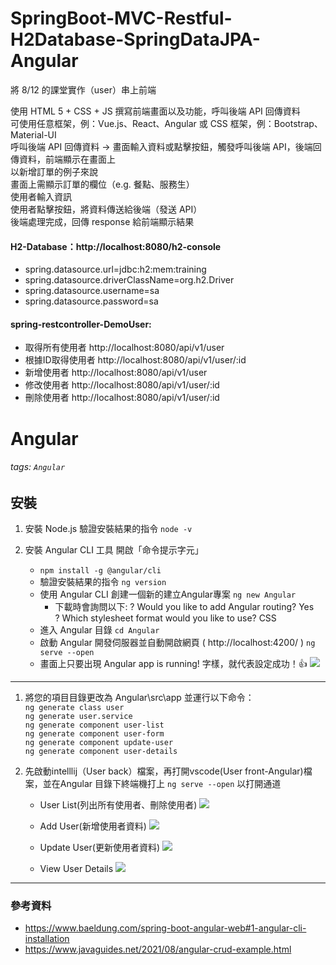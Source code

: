 # SpringBoot-MVC-Restful-H2Database-SpringDataJPA-Angular

將 8/12 的課堂實作（user）串上前端

使用 HTML 5 + CSS + JS 撰寫前端畫面以及功能，呼叫後端 API 回傳資料  
可使用任意框架，例：Vue.js、React、Angular 或 CSS 框架，例：Bootstrap、Material-UI  
呼叫後端 API 回傳資料 -> 畫面輸入資料或點擊按鈕，觸發呼叫後端 API，後端回傳資料，前端顯示在畫面上  
以新增訂單的例子來說  
畫面上需顯示訂單的欄位（e.g. 餐點、服務生）  
使用者輸入資訊  
使用者點擊按鈕，將資料傳送給後端（發送 API）  
後端處理完成，回傳 response 給前端顯示結果  

#### H2-Database：http://localhost:8080/h2-console
* spring.datasource.url=jdbc:h2:mem:training
* spring.datasource.driverClassName=org.h2.Driver
* spring.datasource.username=sa
* spring.datasource.password=sa

#### spring-restcontroller-DemoUser:

* 取得所有使用者 http://localhost:8080/api/v1/user  
* 根據ID取得使用者 http://localhost:8080/api/v1/user/:id  
* 新增使用者 http://localhost:8080/api/v1/user  
* 修改使用者 http://localhost:8080/api/v1/user/:id  
* 刪除使用者 http://localhost:8080/api/v1/user/:id

# Angular

###### tags: `Angular`

## 安裝
1. 安裝 Node.js
驗證安裝結果的指令 `node -v`


2. 安裝 Angular CLI 工具
開啟「命令提示字元」 
    * `npm install -g @angular/cli`
    * 驗證安裝結果的指令 `ng version`
    * 使用 Angular CLI 創建一個新的建立Angular專案 `ng new Angular`
        * 下載時會詢問以下:
        ? Would you like to add Angular routing? Yes  
? Which stylesheet format would you like to use? CSS
    * 進入 Angular 目錄 `cd Angular`
    * 啟動 Angular 開發伺服器並自動開啟網頁 ( http://localhost:4200/ ) `ng serve --open`
    * 畫面上只要出現 Angular app is running! 字樣，就代表設定成功！👍
    ![](https://i.imgur.com/HOGgBXS.png)

---
1. 將您的項目目錄更改為 Angular\src\app 並運行以下命令：  
    `ng generate class user`  
    `ng generate user.service`  
    `ng generate component user-list`  
    `ng generate component user-form`  
    `ng generate component update-user`  
    `ng generate component user-details`  

2.  先啟動intelllij（User back）檔案，再打開vscode(User front-Angular)檔案，並在Angular 目錄下終端機打上 `ng serve --open` 以打開通道

    * User List(列出所有使用者、刪除使用者)
    ![](https://i.imgur.com/gVf1al4.png)

    * Add User(新增使用者資料)
    ![](https://i.imgur.com/BfTSqs9.png)

    * Update User(更新使用者資料)
    ![](https://i.imgur.com/srhE6sB.png)

    * View User Details
    ![](https://i.imgur.com/rAgyyfY.png)


---
### 參考資料
* https://www.baeldung.com/spring-boot-angular-web#1-angular-cli-installation
* https://www.javaguides.net/2021/08/angular-crud-example.html
